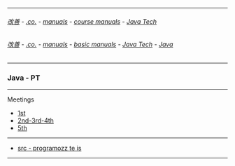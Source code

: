
---

###### [改善](https://github.com/ttltrk/0C/blob/master/README.MD) - [.co.](https://github.com/ttltrk/PRG/blob/master/CODING.MD) - [manuals](https://github.com/ttltrk/PRG/blob/master/MAN.MD) - [course manuals](https://github.com/ttltrk/PRG/blob/master/COUR_MAN.MD) - [Java Tech](https://github.com/ttltrk/PRG/blob/master/JAVA/DOC/CM/JT.MD) 

###### [改善](https://github.com/ttltrk/0C/blob/master/README.MD) - [.co.](https://github.com/ttltrk/PRG/blob/master/CODING.MD) - [manuals](https://github.com/ttltrk/PRG/blob/master/MAN.MD) - [basic manuals](https://github.com/ttltrk/PRG/blob/master/MANUALS.MD) - [Java Tech](https://github.com/ttltrk/PRG/blob/master/JAVA/DOC/JT/JT.MD) - [Java](https://github.com/ttltrk/PRG/blob/master/JAVA/DOC/OJM/OJM.MD)

---

### Java - PT

---

Meetings

* [1st](https://github.com/ttltrk/PRG/blob/master/JAVA/DOC/BJM/TOMI/01/1st.md)
* [2nd-3rd-4th](https://github.com/ttltrk/PRG/blob/master/JAVA/DOC/BJM/TOMI/02/2nd.MD)
* [5th](https://github.com/ttltrk/PRG/blob/master/JAVA/DOC/BJM/TOMI/05/05.MD)

---

* [src - programozz te is](http://programozzteis.hu/)

---
